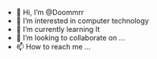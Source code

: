 - 👋 Hi, I’m @Doommrr
- 👀 I’m interested in computer technology
- 🌱 I’m currently learning It
- 💞️ I’m looking to collaborate on ...
- 📫 How to reach me ...

<!---
Doommrr/Doommrr is a ✨ special ✨ repository because its `README.md` (this file) appears on your GitHub profile.
You can click the Preview link to take a look at your changes.
--->
